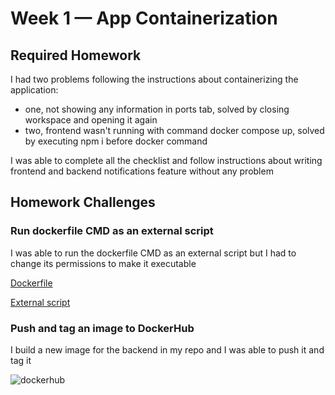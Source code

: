 # Week 1 — App Containerization

## Required Homework
I had two problems following the instructions about containerizing the application:
- one, not showing any information in ports tab, solved by closing workspace and opening it again
- two, frontend wasn't running with command docker compose up, solved by executing npm i before docker command

I was able to complete all the checklist and follow instructions about writing frontend and backend notifications feature without any problem

## Homework Challenges
### Run dockerfile CMD as an external script
I was able to run the dockerfile CMD as an external script but I had to change its permissions to make it executable

[Dockerfile](https://github.com/earodrigues/aws-bootcamp-cruddur-2023/blob/main/backend-flask/Dockerfile)

[External script](https://github.com/earodrigues/aws-bootcamp-cruddur-2023/blob/main/backend-flask/external-script.sh)

### Push and tag an image to DockerHub
I build a new image for the backend in my repo and I was able to push it and tag it

![dockerhub](https://user-images.githubusercontent.com/124768576/220429338-1a5a9609-0572-47c0-b47f-515444587721.png)

